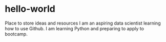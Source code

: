# hello-world
Place to store ideas and resources
I am an aspiring data scientist learning how to use Github. I am learning Python and preparing to apply to bootcamp.
